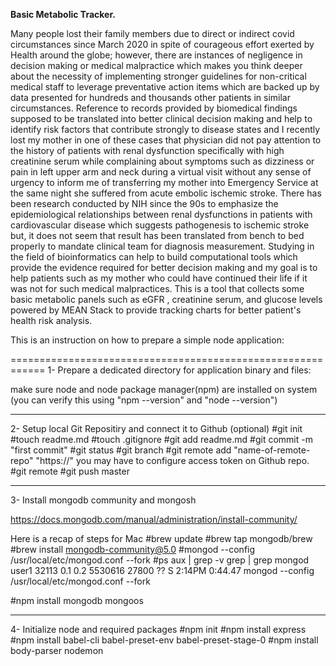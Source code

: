 **Basic Metabolic Tracker.**

Many people lost their family members due to direct or indirect covid circumstances since March 2020 in spite of courageous effort exerted by Health around the globe; however, there are instances of negligence in decision making or medical malpractice which makes you think deeper about the necessity of implementing stronger guidelines for non-critical medical staff to leverage preventative action items which are backed up by data presented for hundreds and thousands other patients in similar circumstances.  Reference to records provided by biomedical findings supposed to be translated into better clinical decision making and help to identify risk factors that contribute strongly to disease states and I recently lost my mother in one of these cases that physician did not pay attention to the history of patients with renal dysfunction specifically with high creatinine serum while complaining about symptoms such as dizziness or pain in left upper arm and neck during a virtual visit without any sense of urgency to inform me of transferring my mother into Emergency Service at the same night she suffered from acute embolic ischemic stroke.
There has been research conducted by NIH since the 90s to emphasize the epidemiological relationships between renal dysfunctions in patients with cardiovascular disease which suggests pathogenesis to ischemic stroke but, it does not seem that result has been translated from bench to bed properly to mandate clinical team for diagnosis measurement. Studying in the field of bioinformatics can help to build computational tools which provide the evidence required for better decision making and my goal is to help patients such as my mother who could have continued their life if it was not for such medical malpractices. 
This is a tool that collects some basic metabolic panels such as eGFR , creatinine serum, and glucose levels powered by MEAN Stack to provide tracking charts for better patient's health risk analysis.

This is an instruction on how to prepare a simple node application: 

============================================================
1- Prepare a dedicated directory for application binary and files:

make sure node and node package manager(npm) are installed on system (you can verify this using "npm --version" and "node --version")

----------------------------------------------
2- Setup local Git Repositiry and connect it to Github (optional)
#git init
#touch readme.md
#touch .gitignore
#git add readme.md
#git commit -m "first commit"
#git status
#git branch
#git remote add "name-of-remote-repo" "https://<link-to-github-repositry>"
  you may have to configure access token on Github repo.
#git remote
#git push <name-of-remote-repo> master

-------------------------------------------------------
3- Install mongodb community and mongosh
  
https://docs.mongodb.com/manual/administration/install-community/

Here is a recap of steps for Mac
#brew update
#brew tap mongodb/brew
#brew install mongodb-community@5.0
#mongod --config /usr/local/etc/mongod.conf --fork
#ps aux | grep -v grep | grep mongod
user1           32113   0.1  0.2  5530616  27800   ??  S     2:14PM   0:44.47 mongod --config /usr/local/etc/mongod.conf --fork

#npm install mongodb mongoos

-------------------------------
4- Initialize node and required packages
#npm init
#npm install express
#npm install babel-cli babel-preset-env babel-preset-stage-0
#npm install body-parser nodemon
